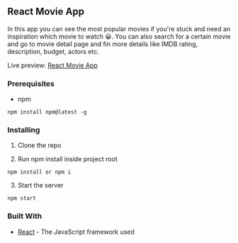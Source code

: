 ## React Movie App

In this app you can see the most popular movies if you're stuck and need an inspiration which movie to watch 😀.
You can also search for a certain movie and go to movie detail page and fin more details like IMDB rating, description, budget, actors etc.

Live preview: [React Movie App](https://aleksandravukovic.com/react_movie/)

### Prerequisites

- npm

```
npm install npm@latest -g
```

### Installing

1. Clone the repo

2. Run npm install inside project root

```
npm install or npm i
```

3. Start the server

```
npm start
```

### Built With

* [React](https://reactjs.org/) - The JavaScript framework used
